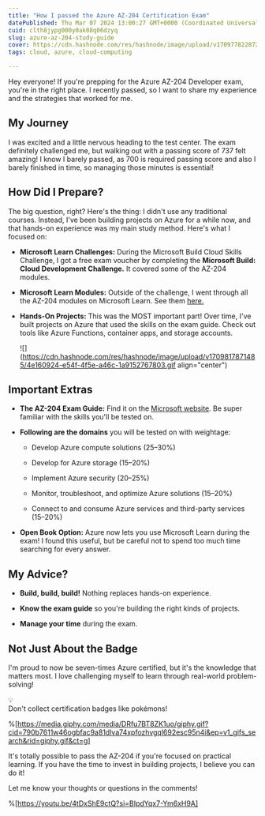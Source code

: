 ```yaml
---
title: "How I passed the Azure AZ-204 Certification Exam"
datePublished: Thu Mar 07 2024 13:00:27 GMT+0000 (Coordinated Universal Time)
cuid: clth8jypg000y0ak08q06dzyq
slug: azure-az-204-study-guide
cover: https://cdn.hashnode.com/res/hashnode/image/upload/v1709778228725/0a645f30-1c11-48aa-a408-edbc129d04eb.png
tags: cloud, azure, cloud-computing

---
```


Hey everyone! If you're prepping for the Azure AZ-204 Developer exam, you're in the right place. I recently passed, so I want to share my experience and the strategies that worked for me.

## **My Journey**

I was excited and a little nervous heading to the test center. The exam definitely challenged me, but walking out with a passing score of 737 felt amazing! I know I barely passed, as 700 is required passing score and also I barely finished in time, so managing those minutes is essential!

## **How Did I Prepare?**

The big question, right? Here's the thing: I didn't use any traditional courses. Instead, I've been building projects on Azure for a while now, and that hands-on experience was my main study method. Here's what I focused on:

* **Microsoft Learn Challenges:** During the Microsoft Build Cloud Skills Challenge, I got a free exam voucher by completing the **Microsoft Build: Cloud Development Challenge.** It covered some of the AZ-204 modules.
    
* **Microsoft Learn Modules:** Outside of the challenge, I went through all the AZ-204 modules on Microsoft Learn. See them [here.](https://learn.microsoft.com/en-us/credentials/certifications/exams/az-204/)
    
* **Hands-On Projects:** This was the MOST important part! Over time, I've built projects on Azure that used the skills on the exam guide. Check out tools like Azure Functions, container apps, and storage accounts.
    
    ![](https://cdn.hashnode.com/res/hashnode/image/upload/v1709817871485/4e160924-e54f-4f5e-a46c-1a9152767803.gif align="center")
    

## **Important Extras**

* **The AZ-204 Exam Guide:** Find it on the [Microsoft website](https://learn.microsoft.com/en-us/credentials/certifications/resources/study-guides/az-204). Be super familiar with the skills you'll be tested on.
    
* **Following are the domains** you will be tested on with weightage:
    
    * Develop Azure compute solutions (25–30%)
        
    * Develop for Azure storage (15–20%)
        
    * Implement Azure security (20–25%)
        
    * Monitor, troubleshoot, and optimize Azure solutions (15–20%)
        
    * Connect to and consume Azure services and third-party services (15–20%)
        
* **Open Book Option:** Azure now lets you use Microsoft Learn during the exam! I found this useful, but be careful not to spend too much time searching for every answer.
    

## **My Advice?**

* **Build, build, build!** Nothing replaces hands-on experience.
    
* **Know the exam guide** so you're building the right kinds of projects.
    
* **Manage your time** during the exam.
    

## **Not Just About the Badge**

I'm proud to now be seven-times Azure certified, but it's the knowledge that matters most. I love challenging myself to learn through real-world problem-solving!

<div data-node-type="callout">
<div data-node-type="callout-emoji">💡</div>
<div data-node-type="callout-text">Don't collect certification badges like pokémons!</div>
</div>

%[https://media.giphy.com/media/DRfu7BT8ZK1uo/giphy.gif?cid=790b7611w46ogbfac9a81dlva74xpfozhvgql692esc95n4i&ep=v1_gifs_search&rid=giphy.gif&ct=g] 

It's totally possible to pass the AZ-204 if you're focused on practical learning. If you have the time to invest in building projects, I believe you can do it!

Let me know your thoughts or questions in the comments!

%[https://youtu.be/4tDxShE9ctQ?si=BIpdYqx7-Ym6xH9A]
